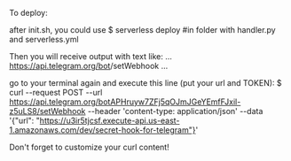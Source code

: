 To deploy:

after init.sh, you could use 
$ serverless deploy	 #in folder with handler.py and serverless.yml

Then you will receive output with text like:
... https://api.telegram.org/bot<Your Telegram TOKEN>/setWebhook ...

go to your terminal again and execute this line (put your url and TOKEN):
$ curl --request POST --url https://api.telegram.org/botAPHruyw7ZFj5qOJmJGeYEmfFJxil-z5uLS8/setWebhook --header 'content-type: application/json' --data '{"url": "https://u3ir5tjcsf.execute-api.us-east-1.amazonaws.com/dev/secret-hook-for-telegram"}'

Don't forget to customize your curl content!
